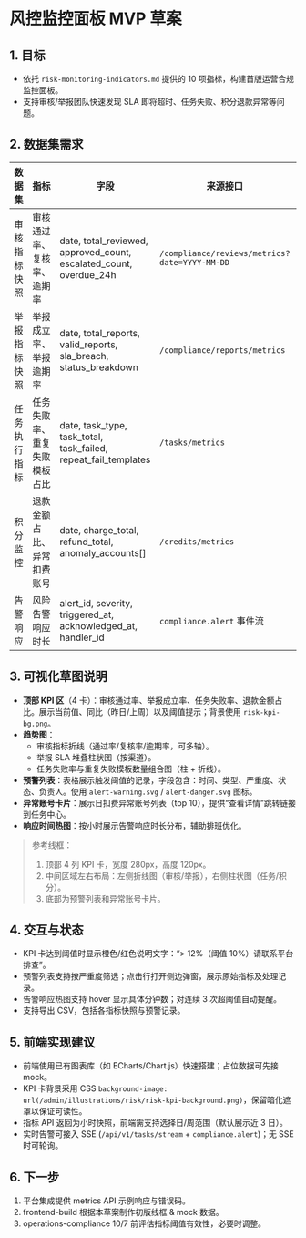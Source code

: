 ﻿# 风控监控面板 MVP 草案

## 1. 目标
- 依托 `risk-monitoring-indicators.md` 提供的 10 项指标，构建首版运营合规监控面板。
- 支持审核/举报团队快速发现 SLA 即将超时、任务失败、积分退款异常等问题。

## 2. 数据集需求
| 数据集 | 指标 | 字段 | 来源接口 | 刷新频率 | 备注 |
| --- | --- | --- | --- | --- | --- |
| 审核指标快照 | 审核通过率、复核率、逾期率 | date, total_reviewed, approved_count, escalated_count, overdue_24h | `/compliance/reviews/metrics?date=YYYY-MM-DD` | 小时级（默认 15 分钟） | 支持过滤模板类型、审核员 |
| 举报指标快照 | 举报成立率、举报逾期率 | date, total_reports, valid_reports, sla_breach, status_breakdown | `/compliance/reports/metrics` | 小时级 | 记录频道（站内、客服、邮件） |
| 任务执行指标 | 任务失败率、重复失败模板占比 | date, task_type, task_total, task_failed, repeat_fail_templates | `/tasks/metrics` | 15 分钟 | 区分出图 / 训练 |
| 积分监控 | 退款金额占比、异常扣费账号 | date, charge_total, refund_total, anomaly_accounts[] | `/credits/metrics` | 小时级 | anomaly_accounts 返回 top 20 |
| 告警响应 | 风险告警响应时长 | alert_id, severity, triggered_at, acknowledged_at, handler_id | `compliance.alert` 事件流 | 实时 | 前端需提供事件订阅能力 |

## 3. 可视化草图说明
- **顶部 KPI 区**（4 卡）：审核通过率、举报成立率、任务失败率、退款金额占比。展示当前值、同比（昨日/上周）以及阈值提示；背景使用 `risk-kpi-bg.png`。
- **趋势图**：
  - 审核指标折线（通过率/复核率/逾期率，可多轴）。
  - 举报 SLA 堆叠柱状图（按渠道）。
  - 任务失败率与重复失败模板数量组合图（柱 + 折线）。
- **预警列表**：表格展示触发阈值的记录，字段包含：时间、类型、严重度、状态、负责人。使用 `alert-warning.svg` / `alert-danger.svg` 图标。
- **异常账号卡片**：展示日扣费异常账号列表（top 10），提供“查看详情”跳转链接到任务中心。
- **响应时间热图**：按小时展示告警响应时长分布，辅助排班优化。

> 参考线框：
> 1. 顶部 4 列 KPI 卡，宽度 280px，高度 120px。
> 2. 中间区域左右布局：左侧折线图（审核/举报），右侧柱状图（任务/积分）。
> 3. 底部为预警列表和异常账号卡片。

## 4. 交互与状态
- KPI 卡达到阈值时显示橙色/红色说明文字：“> 12%（阈值 10%）请联系平台排查”。
- 预警列表支持按严重度筛选；点击行打开侧边弹窗，展示原始指标及处理记录。
- 告警响应热图支持 hover 显示具体分钟数；对连续 3 次超阈值自动提醒。
- 支持导出 CSV，包括各指标快照与预警记录。

## 5. 前端实现建议
- 前端使用已有图表库（如 ECharts/Chart.js）快速搭建；占位数据可先接 mock。
- KPI 卡背景采用 CSS `background-image: url(/admin/illustrations/risk/risk-kpi-background.png)`，保留暗化遮罩以保证可读性。
- 指标 API 返回为小时快照，前端需支持选择日/周范围（默认展示近 3 日）。
- 实时告警可接入 SSE (`/api/v1/tasks/stream` + `compliance.alert`)；无 SSE 时可轮询。

## 6. 下一步
1. 平台集成提供 metrics API 示例响应与错误码。
2. frontend-build 根据本草案制作初版线框 & mock 数据。
3. operations-compliance 10/7 前评估指标阈值有效性，必要时调整。

